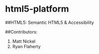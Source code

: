 # html5-platform

##HTML5: Semantic HTML5 & Accessibility

##Contributors:
 1. Matt Nickel
 2. Ryan Flaherty
